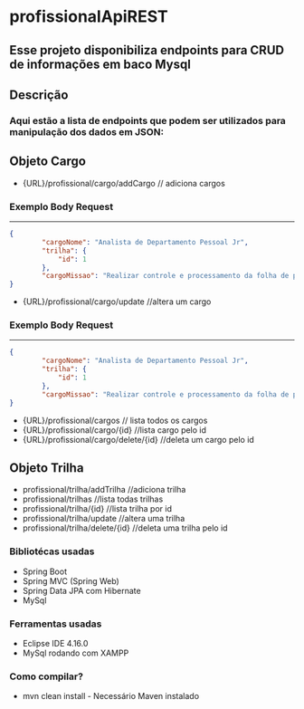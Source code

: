 # profissionalApiREST

## Esse projeto disponibiliza endpoints para CRUD de informações em baco Mysql

## Descrição
 ### Aqui estão a lista de endpoints que podem ser utilizados para manipulação dos dados em JSON:

## Objeto Cargo
* {URL}/profissional/cargo/addCargo     // adiciona cargos
### Exemplo Body Request
----

```json
{
        "cargoNome": "Analista de Departamento Pessoal Jr",
        "trilha": {
            "id": 1
        },
        "cargoMissao": "Realizar controle e processamento da folha de pagamento."
}
```
* {URL}/profissional/cargo/update       //altera um cargo
### Exemplo Body Request
----

```json
{
        "cargoNome": "Analista de Departamento Pessoal Jr",
        "trilha": {
            "id": 1
        },
        "cargoMissao": "Realizar controle e processamento da folha de pagamento."
}
```

* {URL}/profissional/cargos	          // lista todos os cargos
* {URL}/profissional/cargo/{id}         //lista cargo pelo id
* {URL}/profissional/cargo/delete/{id}  //deleta um cargo pelo id

## Objeto Trilha
* profissional/trilha/addTrilha    //adiciona trilha
* profissional/trilhas		   //lista todas trilhas
* profissional/trilha/{id}	   //lista trilha por id
* profissional/trilha/update	   //altera uma trilha
* profissional/trilha/delete/{id}  //deleta uma trilha pelo id
	
 ### Bibliotécas usadas
* Spring Boot
* Spring MVC (Spring Web)
* Spring Data JPA com Hibernate
* MySql
### Ferramentas usadas
* Eclipse IDE 4.16.0
* MySql rodando com XAMPP

### Como compilar?
* mvn clean install - Necessário Maven instalado
